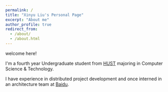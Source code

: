 ```yaml
---
permalink: /
title: "Xinyu Liu's Personal Page"
excerpt: "About me"
author_profile: true
redirect_from: 
  - /about/
  - /about.html
---
```


welcome here!

<!-- Biography
====== -->
I'm a fourth year Undergraduate student from [HUST](http://english.hust.edu.cn/) majoring in Computer Science & Technology. 

I have experience in distributed project development and once interned in an architecture team at [Baidu](https://home.baidu.com/).

